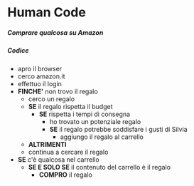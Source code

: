 # **Human Code**

##### Comprare qualcosa su Amazon 


<!-- Il regalo perfetto
Domani è il compleanno di Silvia e non le ho ancora comprato nulla! Mi piacerebbe sorprenderla, so che le piaceva tanto quella lampada da tavolo così particolare, però la consegna non è Prime e non arriverebbe mai in tempo! Potrei optare per una bella stilografica ma sicuramente sforo il budget, forse è meglio optare per un buon libro: un classico ma so che con lei vado sul sicuro! -->

##### **Codice**

- apro il browser
- cerco amazon.it
- effettuo il login
- **FINCHE'** non trovo il regalo
  - cerco un regalo 
  - **SE** il regalo rispetta il budget
    - **SE** rispetta i tempi di consegna
      - ho trovato un potenziale regalo
      - **SE** il regalo potrebbe soddisfare i gusti di Silvia
        - aggiungo il regalo al carrello
  - **ALTRIMENTI**
  - continua a cercare il regalo
- **SE** c'è qualcosa nel carrello
  - **SE E SOLO SE** il contenuto del carrello è il regalo
    - **COMPRO** il regalo
